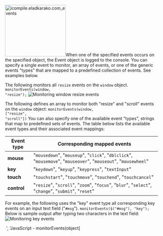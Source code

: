 <img class="alignright wp-image-2621" src="https://icompile.eladkarako.com/_uploads/2015/02/icompile.eladkarako.com_events.jpg" alt="icompile.eladkarako.com_events" width="200" height="169" />When one of the specified events occurs on the specified object, the Event object is logged to the console. You can specify a single event to monitor, an array of events, or one of the generic events "types" that are mapped to a predefined collection of events. See examples below.

The following monitors all <code>resize</code> events on the <code>window</code> object.
<code><span class="pln">monitorEvents</span><span class="pun">(</span><span class="pln">window</span><span class="pun">,</span> <span class="str">"resize"</span><span class="pun">);</span></code>
<img src="https://developer.chrome.com/devtools/docs/commandline-api-files/monitor-resize.png" alt="Monitoring window resize events" />

<!--more-->

The following defines an array to monitor both "resize" and "scroll" events on the <code>window</code> object:
<code><span class="pln">monitorEvents</span><span class="pun">(</span><span class="pln">window</span><span class="pun">,</span> <span class="pun">[</span><span class="str">"resize"</span><span class="pun">,</span> <span class="str">"scroll"</span><span class="pun">])</span></code>
You can also specify one of the available event "types", strings that map to predefined sets of events. The table below lists the available event types and their associated event mappings:
<table>
<thead>
<tr>
<th>Event type</th>
<th>Corresponding mapped events</th>
</tr>
</thead>
<tbody>
<tr>
<td><strong>mouse</strong></td>
<td>"<code>mousedown</code>", "<code>mouseup</code>", "<code>click</code>", "<code>dblclick</code>", "<code>mousemove</code>", "<code>mouseover</code>", "<code>mouseout</code>", "<code>mousewheel</code>"</td>
</tr>
<tr>
<td><strong>key</strong></td>
<td>"<code>keydown</code>", "<code>keyup</code>", "<code>keypress</code>", "<code>textInput</code>"</td>
</tr>
<tr>
<td><strong>touch</strong></td>
<td>"<code>touchstart</code>", "<code>touchmove</code>", "<code>touchend</code>", "<code>touchcancel</code>"</td>
</tr>
<tr>
<td><strong>control</strong></td>
<td>"<code>resize</code>", "<code>scroll</code>", "<code>zoom</code>", "<code>focus</code>", "<code>blur</code>", "<code>select</code>", "<code>change</code>", "<code>submit</code>", "<code>reset</code>"</td>
</tr>
</tbody>
</table>
For example, the following uses the "key" event type all corresponding key events on an input text field ("<code>#msg</code>").
<code><span class="pln">monitorEvents</span><span class="pun">(</span><span class="pln">$</span><span class="pun">(</span><span class="str">"#msg"</span><span class="pun">),</span> <span class="str">"key"</span><span class="pun">);</span></code>
Below is sample output after typing two characters in the text field:

<img src="https://developer.chrome.com/devtools/docs/commandline-api-files/monitor-key-events.png" alt="Monitoring key events" />

<img class="screenshot" src="https://developer.chrome.com/devtools/docs/commandline-api-files/monitor-key-events.png" alt="" />

&nbsp;', 'JavaScript - monitorEvents(object[